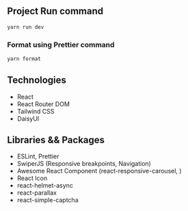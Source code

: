 ## Project Run command

```bash
yarn run dev
```

### Format using Prettier command

```bash
yarn format
```

## Technologies

-   React
-   React Router DOM
-   Tailwind CSS
-   DaisyUI

## Libraries && Packages

-   ESLint, Prettier
-   SwiperJS (Responsive breakpoints, Navigation)
-   Awesome React Component (react-responsive-carousel, )
-   React Icon
-   react-helmet-async
-   react-parallax
-   react-simple-captcha
